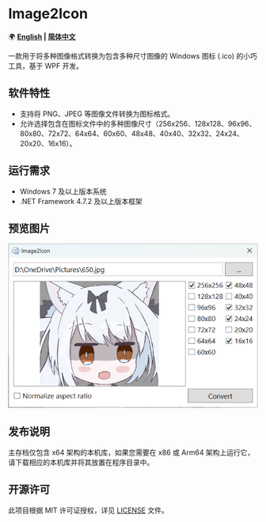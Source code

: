 ﻿# Image2Icon

🌍 **[English](README.md) | [简体中文](README-CN.md)**

一款用于将多种图像格式转换为包含多种尺寸图像的 Windows 图标 (.ico) 的小巧工具，基于 WPF 开发。

## 软件特性

- 支持将 PNG、JPEG 等图像文件转换为图标格式。
- 允许选择包含在图标文件中的多种图像尺寸（256x256、128x128、96x96、80x80、72x72、64x64、60x60、48x48、40x40、32x32、24x24、20x20、16x16）。

## 运行需求

- Windows 7 及以上版本系统
- .NET Framework 4.7.2 及以上版本框架

## 预览图片

![Preview1](Previews/Preview1.png)

## 发布说明

主存档仅包含 x64 架构的本机库，如果您需要在 x86 或 Arm64 架构上运行它，请下载相应的本机库并将其放置在程序目录中。

## 开源许可

此项目根据 MIT 许可证授权，详见 [LICENSE](LICENSE.md) 文件。
